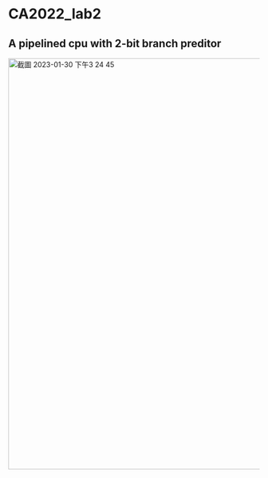 # CA2022_lab2
## A pipelined cpu with 2-bit branch preditor
<img width="823" alt="截圖 2023-01-30 下午3 24 45" src="https://user-images.githubusercontent.com/72683933/215413272-1aa3d790-017f-496e-872e-3481adc970e7.png">
